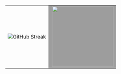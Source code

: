 <table>
  <tr>
    <td>
      <img src="https://streak-stats.demolab.com?user=devseunggwan&theme=onedark-duo&hide_border=true&locale=ko&card_width=600&mode=daily" alt="GitHub Streak" />
    </td>
    <td bgcolor="#9D9D9D">
      <img height="195px" align="right" src="https://github-readme-stats.vercel.app/api/top-langs/?username=devseunggwan&theme=shadow_green&hide_border=true&layout=compact&hide=Jupyter%20Notebook&locale=kr" />
    </td>
  </tr>
</table>

